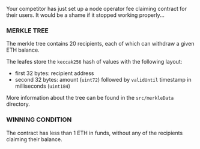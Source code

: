 Your competitor has just set up a node operator fee claiming contract for their users. It would be a shame if it stopped working properly...

### MERKLE TREE

The merkle tree contains 20 recipients, each of which can withdraw a given ETH balance.

The leafes store the `keccak256` hash of values with the following layout:

- first 32 bytes: recipient address
- second 32 bytes: amount (`uint72`) followed by `validUntil` timestamp in milliseconds (`uint184`)

More information about the tree can be found in the `src/merkleData` directory.

### WINNING CONDITION

The contract has less than 1 ETH in funds, without any of the recipients claiming their balance.
